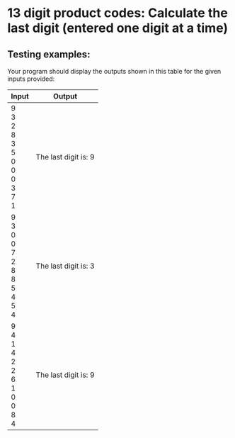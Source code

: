 # 13 digit product codes: Calculate the last digit (entered one digit at a time)

## Testing examples:

Your program should display the outputs shown in this table for the given
inputs provided:

| Input                                                    | Output               |
| -------------------------------------------------------- | -------------------- |
| 9<br>3<br>2<br>8<br>3<br>5<br>0<br>0<br>0<br>3<br>7<br>1 | The last digit is: 9 |
| 9<br>3<br>0<br>0<br>7<br>2<br>8<br>8<br>5<br>4<br>5<br>4 | The last digit is: 3 |
| 9<br>4<br>1<br>4<br>2<br>2<br>6<br>1<br>0<br>0<br>8<br>4 | The last digit is: 9 |
